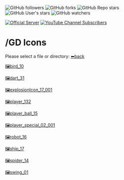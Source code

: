 ![GitHub followers](https://img.shields.io/github/followers/Reper2?color=gree&logo=github)
![GitHub forks](https://img.shields.io/github/forks/Reper2/Downloadable-Files?color=gree&logo=github)
![GitHub Repo stars](https://img.shields.io/github/stars/Reper2/Downloadable-Files?color=gree&label=repo%20stars&logo=github)
![GitHub User's stars](https://img.shields.io/github/stars/Reper2?affiliations=OWNER&color=gree&label=user%20stars&logo=github)
![GitHub watchers](https://img.shields.io/github/watchers/Reper2/Downloadable-Files?color=gree&logo=github)

[![Official Server](https://img.shields.io/discord/771861170256085023?color=%237289DA&label=Official%20Server&logo=discord)](https://discord.gg/JGEjfm5Gn4)
[![YouTube Channel Subscribers](https://img.shields.io/youtube/channel/subscribers/UCofCDfLjs_TkiC-p0-k_9XA?color=%23FF6969&label=Reper2%20%5BGD%5D&logo=youtube&logoColor=%23FF0000&style=flat)](https://www.youtube.com/channel/UCofCDfLjs_TkiC-p0-k_9XA)

# /GD Icons
Please select a file or directory:
[⬅back](https://reper2.github.io/Downloadable-Files)

[🖼bird_10](https://reper2.github.io/Downloadable-Files/GD%20Icons/bird_10.png)

[🖼dart_31](https://reper2.github.io/Downloadable-Files/GD%20Icons/dart_31.png)

[🖼explosionIcon_17_001](https://reper2.github.io/Downloadable-Files/GD%20Icons/explosionIcon_17_001.png)

[🖼player_132](https://reper2.github.io/Downloadable-Files/GD%20Icons/player_132.png)

[🖼player_ball_15](https://reper2.github.io/Downloadable-Files/GD%20Icons/player_ball_15.png)

[🖼player_special_02_001](https://reper2.github.io/Downloadable-Files/GD%20Icons/player_special_02_001.png)

[🖼robot_16](https://reper2.github.io/Downloadable-Files/GD%20Icons/robot_16.png)

[🖼ship_17](https://reper2.github.io/Downloadable-Files/GD%20Icons/ship_17.png)

[🖼spider_14](https://reper2.github.io/Downloadable-Files/GD%20Icons/spider_14.png)

[🖼swing_01](https://reper2.github.io/Downloadable-Files/GD%20Icons/swing_01.png)
